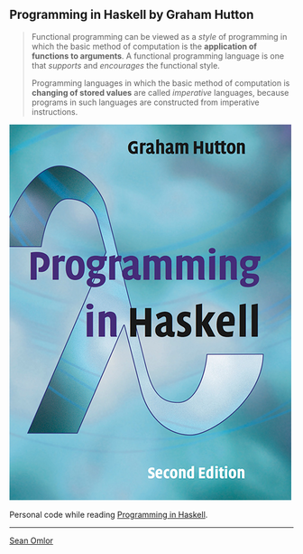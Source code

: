 ## Programming in Haskell by Graham Hutton

> Functional programming can be viewed as a _style_ of programming in which the basic method of computation is the **application of functions to arguments**. A functional programming language is one that _supports_ and _encourages_ the functional style.
>
> Programming languages in which the basic method of computation is **changing of stored values** are called _imperative_ languages, because programs in such languages are constructed from imperative instructions.

[![book cover](cover.jpg)](https://www.amazon.com/Programming-Haskell-Graham-Hutton/dp/1316626229)

Personal code while reading [Programming in Haskell](https://www.amazon.com/Programming-Haskell-Graham-Hutton/dp/1316626229).

---
[Sean Omlor](http://seanomlor.com)
